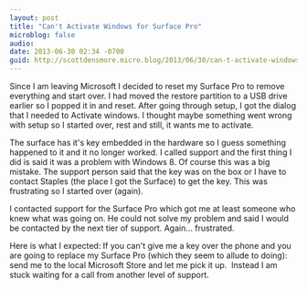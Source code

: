 ```yaml
---
layout: post
title: "Can't Activate Windows for Surface Pro"
microblog: false
audio:
date: 2013-06-30 02:34 -0700
guid: http://scottdensmore.micro.blog/2013/06/30/can-t-activate-windows-for-surface-pro.html
---
```


Since I am leaving Microsoft I decided to reset my Surface Pro to remove everything and start over. I had moved the restore partition to a USB drive earlier so I popped it in and reset. After going through setup, I got the dialog that I needed to Activate windows. I thought maybe something went wrong with setup so I started over, rest and still, it wants me to activate.

The surface has it's key embedded in the hardware so I guess something happened to it and it no longer worked. I called support and the first thing I did is said it was a problem with Windows 8. Of course this was a big mistake. The support person said that the key was on the box or I have to contact Staples (the place I got the Surface) to get the key. This was frustrating so I started over (again).

I contacted support for the Surface Pro which got me at least someone who knew what was going on. He could not solve my problem and said I would be contacted by the next tier of support. Again… frustrated.

Here is what I expected: If you can't give me a key over the phone and you are going to replace my Surface Pro (which they seem to allude to doing): send me to the local Microsoft Store and let me pick it up.  Instead I am stuck waiting for a call from another level of support.